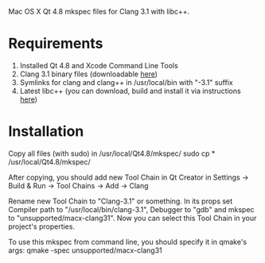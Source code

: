 Mac OS X Qt 4.8 mkspec files for Clang 3.1 with libc++.

Requirements
============

1. Installed Qt 4.8 and Xcode Command Line Tools
2. Clang 3.1 binary files (downloadable [here](http://llvm.org/releases/))
3. Symlinks for clang and clang++ in /usr/local/bin with "-3.1" suffix
4. Latest libc++ (you can download, build and install it via instructions [here](http://libcxx.llvm.org/))

Installation
============

Copy all files (with sudo) in /usr/local/Qt4.8/mkspec/
 sudo cp * /usr/local/Qt4.8/mkspec/

 After copying, you should add new Tool Chain in Qt Creator in Settings -> Build & Run -> Tool Chains -> Add -> Clang

 Rename new Tool Chain to "Clang-3.1" or something. In its props set Compiler path to "/usr/local/bin/clang-3.1", Debugger to "gdb" and mkspec to "unsupported/macx-clang31". Now you can select this Tool Chain in your project's properties.

 To use this mkspec from command line, you should specify it in qmake's args:
  qmake -spec unsupported/macx-clang31